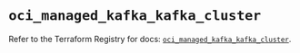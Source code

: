 # `oci_managed_kafka_kafka_cluster`

Refer to the Terraform Registry for docs: [`oci_managed_kafka_kafka_cluster`](https://registry.terraform.io/providers/hashicorp/oci/7.19.0/docs/resources/managed_kafka_kafka_cluster).
